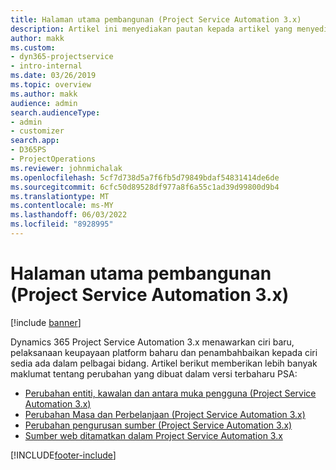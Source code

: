 ```yaml
---
title: Halaman utama pembangunan (Project Service Automation 3.x)
description: Artikel ini menyediakan pautan kepada artikel yang menyediakan maklumat pembangunan untuk Dynamics 365 Project Service Automation (PSA) versi 3.x.
author: makk
ms.custom:
- dyn365-projectservice
- intro-internal
ms.date: 03/26/2019
ms.topic: overview
ms.author: makk
audience: admin
search.audienceType:
- admin
- customizer
search.app:
- D365PS
- ProjectOperations
ms.reviewer: johnmichalak
ms.openlocfilehash: 5cf7d738d5a7f6fb5d79849bdaf54831414de6de
ms.sourcegitcommit: 6cfc50d89528df977a8f6a55c1ad39d99800d9b4
ms.translationtype: MT
ms.contentlocale: ms-MY
ms.lasthandoff: 06/03/2022
ms.locfileid: "8928995"
---
```

# <a name="development-home-page-project-service-automation-3x"></a>Halaman utama pembangunan (Project Service Automation 3.x)

[!include [banner](../../includes/psa-now-project-operations.md)]

Dynamics 365 Project Service Automation 3.x menawarkan ciri baru, pelaksanaan keupayaan platform baharu dan penambahbaikan kepada ciri sedia ada dalam pelbagai bidang. Artikel berikut memberikan lebih banyak maklumat tentang perubahan yang dibuat dalam versi terbaharu PSA:

- [Perubahan entiti, kawalan dan antara muka pengguna (Project Service Automation 3.x)](../developer-guides/entity-changes-v3.x.md)
- [Perubahan Masa dan Perbelanjaan (Project Service Automation 3.x)](../developer-guides/time-expense-changes-v3.x.md)
- [Perubahan pengurusan sumber (Project Service Automation 3.x)](../developer-guides/resource-management-changes-v3.x.md)
- [Sumber web ditamatkan dalam Project Service Automation 3.x](../developer-guides/web-resources-deprecated-v3.x.md)


[!INCLUDE[footer-include](../../includes/footer-banner.md)]
